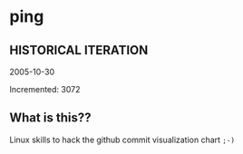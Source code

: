 # ping

## HISTORICAL ITERATION
2005-10-30

Incremented: 3072

## What is this?? 
Linux skills to hack the github commit visualization chart `;-)`
